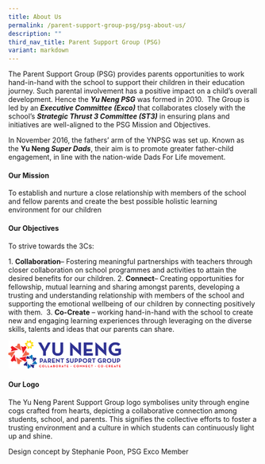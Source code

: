 ```yaml
---
title: About Us
permalink: /parent-support-group-psg/psg-about-us/
description: ""
third_nav_title: Parent Support Group (PSG)
variant: markdown
---
```

The Parent Support Group (PSG) provides parents opportunities to work hand-in-hand with the school to support their children in their education journey. Such parental involvement has a positive impact on a child’s overall development. Hence the&nbsp;***Yu Neng PSG***&nbsp;was formed in 2010.&nbsp; The Group is led by an&nbsp;***Executive Committee (Exco)***&nbsp;that collaborates closely with the school’s&nbsp;***Strategic Thrust 3 Committee (ST3)***&nbsp;in ensuring plans and initiatives are well-aligned to the PSG Mission and Objectives.&nbsp;

In November 2016, the fathers’ arm of the YNPSG was set up. Known as the&nbsp;**Yu Neng&nbsp;*Super Dads***, their aim is to promote greater father-child engagement, in line with the nation-wide Dads For Life movement. &nbsp;

#### Our Mission

To establish and nurture a close relationship with members of the school and&nbsp;fellow parents and create the best possible holistic learning environment for our children

#### Our Objectives

To strive towards the 3Cs:

1\.  **Collaboration**– Fostering meaningful partnerships with teachers through closer collaboration on school programmes and activities to attain the desired benefits for our children.
2\.  **Connect**– Creating opportunities for fellowship, mutual learning and sharing amongst parents, developing a trusting and understanding relationship with members of the school and supporting the emotional wellbeing of our children by connecting positively with them.&nbsp;
3\.  **Co-Create**&nbsp;– working hand-in-hand with the school to create new and engaging learning experiences through leveraging on the diverse skills, talents and ideas that our parents can share. &nbsp;


<img src="/images/PSG__logo.png" style="width:45%">


#### Our Logo


The Yu Neng Parent Support Group logo symbolises unity through engine cogs crafted from hearts, depicting a collaborative connection among students, school, and parents. This signifies the collective efforts to foster a trusting environment and a culture in which students can continuously light up and shine.

Design concept by Stephanie Poon, PSG Exco Member